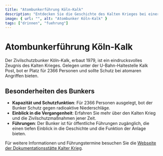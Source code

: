 ```yaml
---
title: "Atombunkerführung Köln-Kalk"
description: "Entdecken Sie die Geschichte des Kalten Krieges bei einer Führung durch den Zivilschutzbunker Köln-Kalk, eine der wenigen erhaltenen Zivilschutzanlagen in Köln."
image: { url: "", alt: "Atombunker Köln-Kalk" }
tags: ["drinnen", "fuehrung"]
---
```


# Atombunkerführung Köln-Kalk

Der Zivilschutzbunker Köln-Kalk, erbaut 1979, ist ein eindrucksvolles Zeugnis des Kalten Krieges. Gelegen unter der U-Bahn-Haltestelle Kalk Post, bot er Platz für 2366 Personen und sollte Schutz bei atomaren Angriffen bieten.

## Besonderheiten des Bunkers

- **Kapazität und Schutzfunktion**: Für 2366 Personen ausgelegt, bot der Bunker Schutz gegen radioaktive Niederschläge.
- **Einblick in die Vergangenheit**: Erfahren Sie mehr über den Kalten Krieg und die Zivilschutzmaßnahmen jener Zeit.
- **Führungen**: Der Bunker ist für öffentliche Führungen zugänglich, die einen tiefen Einblick in die Geschichte und die Funktion der Anlage bieten.

Für weitere Informationen und Führungstermine besuchen Sie die [Webseite der Dokumentationsstätte Kalter Krieg](https://www.do-kk.de).

